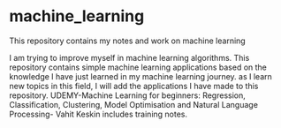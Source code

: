 # machine_learning
This repository contains my notes and work on machine learning

I am trying to improve myself in machine learning algorithms. This repository contains simple machine learning applications based on the knowledge I have just learned in my machine learning journey. as I learn new topics in this field, I will add the applications I have made to this repository. 
UDEMY-Machine Learning for beginners: Regression, Classification, Clustering, Model Optimisation and Natural Language Processing- Vahit Keskin includes training notes.
